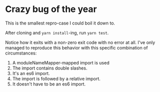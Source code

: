 # Crazy bug of the year

This is the smallest repro-case I could boil it down to.

After cloning and `yarn install`-ing, run `yarn test`.

Notice how it exits with a non-zero exit code with no error at all.
I've only managed to reproduce this behavior with this specific combination of circumstances:

1. A moduleNameMapper-mapped import is used 
2. The import contains double slashes.
3. It's an es6 import.
4. The import is followed by a relative import.
5. It doesn't have to be an es6 import.
